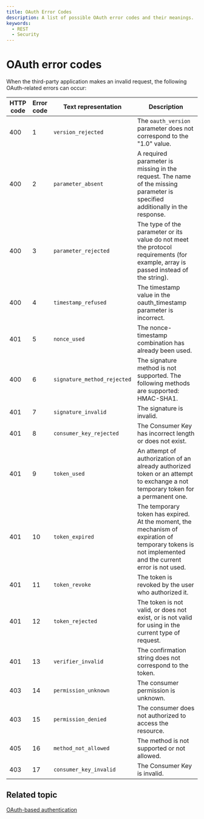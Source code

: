 ```yaml
---
title: OAuth Error Codes
description: A list of possible OAuth error codes and their meanings.
keywords:
  - REST
  - Security
---
```


# OAuth error codes

When the third-party application makes an invalid request, the following OAuth-related errors can occur:

HTTP code | Error code | Text representation | Description
--- | --- | --- | ---
400 | 1 | `version_rejected` | The `oauth_version` parameter does not correspond to the "1.0" value.
400 | 2 | `parameter_absent`  | A required parameter is missing in the request. The name of the missing parameter is specified additionally in the response.
400 | 3 | `parameter_rejected` | The type of the parameter or its value do not meet the protocol requirements (for example,  array is passed instead of the string).
400 | 4 | `timestamp_refused` | The timestamp value in the oauth_timestamp parameter is incorrect.
401 | 5 | `nonce_used` | The nonce-timestamp combination has already been used.
400 | 6 | `signature_method_rejected`| The signature method is not supported. The following methods are supported: HMAC-SHA1.
401 | 7 | `signature_invalid` | The signature is invalid.
401 | 8 | `consumer_key_rejected` | The Consumer Key has incorrect length or does not exist.
401 | 9 | `token_used` | An attempt of authorization of an already authorized token or an attempt to exchange a not temporary token for a permanent one.
401 | 10 | `token_expired` | The temporary token has expired. At the moment, the mechanism of expiration of temporary tokens is not implemented and the current error is not used.
401 | 11 | `token_revoke` | The token is revoked by the user who authorized it.
401 | 12 | `token_rejected` | The token is not valid, or does not exist, or is not valid for using in the current type of request.
401 | 13 | `verifier_invalid` |The confirmation string does not correspond to the token.
403 | 14 | `permission_unknown` |The consumer permission is unknown.
403 | 15 | `permission_denied` |The consumer does not authorized to access the resource.
405 | 16 | `method_not_allowed` |The method is not supported or not allowed.
403 | 17 | `consumer_key_invalid` |The Consumer Key is invalid.

## Related topic

[OAuth-based authentication](./gs-authentication-oauth.md)
